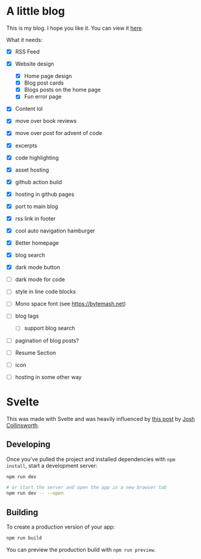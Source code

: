 # A little blog

This is my blog.
I hope you like it.
You can view it [here](https://ajone239.github.io).

What it needs:
- [x] RSS Feed
- [x] Website design
    + [x] Home page design
    + [x] Blog post cards
    + [x] Blogs posts on the home page
    + [x] Fun error page
- [x] Content lol
- [x] move over book reviews
- [x] move over post for advent of code
- [x] excerpts
- [x] code highlighting
- [x] asset hosting
- [x] github action build
- [x] hosting in github pages
- [x] port to main blog
- [x] rss link in footer
- [x] cool auto navigation hamburger
- [x] Better homepage
- [x] blog search
- [x] dark mode button
- [ ] dark mode for code
- [ ] style in line code blocks
- [ ] Mono space font (see https://bytemash.net)
- [ ] blog tags
    + [ ] support blog search
- [ ] pagination of blog posts?
- [ ] Resume Section
- [ ] icon
- [ ] hosting in some other way


# Svelte

This was made with Svelte and was heavily influenced by [this post](https://joshcollinsworth.com/blog/build-static-sveltekit-markdown-blog) by [Josh Collinsworth](https://joshcollinsworth.com/about-me).
## Developing

Once you've pulled the project and installed dependencies with `npm install`, start a development server:

```bash
npm run dev

# or start the server and open the app in a new browser tab
npm run dev -- --open
```

## Building

To create a production version of your app:

```bash
npm run build
```

You can preview the production build with `npm run preview`.

